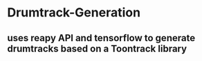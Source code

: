 # Drumtrack-Generation
## uses reapy API and tensorflow to generate drumtracks based on a Toontrack library
